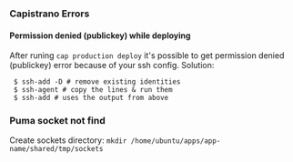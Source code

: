 ### Capistrano Errors
#### Permission denied (publickey) while deploying
After runing `cap production deploy` it's possible to get permission denied (publickey) error because of your ssh config.
Solution:
```shell
 $ ssh-add -D # remove existing identities
 $ ssh-agent # copy the lines & run them
 $ ssh-add # uses the output from above
```
### Puma socket not find
Create sockets directory:
`mkdir /home/ubuntu/apps/app-name/shared/tmp/sockets`
